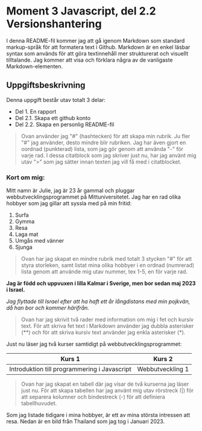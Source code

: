 # Moment 3 Javascript, del 2.2 Versionshantering

I denna README-fil kommer jag att gå igenom Markdown som standard markup-språk för att formatera text i Github. Markdown är en enkel läsbar syntax som används för att göra textinnehåll mer strukturerat och visuellt tilltalande. Jag kommer att visa och förklara några av de vanligaste Markdown-elementen. 

## Uppgiftsbeskrivning
Denna uppgift består utav totalt 3 delar:
- Del 1. En rapport
- Del 2.1. Skapa ett github konto
- Del 2.2. Skapa en personlig README-fil

> Ovan använder jag "#" (hashtecken) för att skapa min rubrik. Ju fler "#" jag använder, desto mindre blir rubriken. Jag har även gjort en oordnad (punkterad) lista, som jag gör genom att använda "-" för varje rad.
I dessa citatblock som jag skriver just nu, har jag använt mig utav ">" som jag sätter innan texten jag vill få med i citatblocket. 

### Kort om mig:
Mitt namn är Julie, jag är 23 år gammal och pluggar webbutvecklingsprogrammet på Mittuniversitetet. Jag har en rad olika hobbyer som jag gillar att syssla med på min fritid:
1. Surfa
2. Gymma
3. Resa
4. Laga mat
5. Umgås med vänner
6. Sjunga

> Ovan har jag skapat en mindre rubrik med totalt 3 stycken "#" för att styra storleken, samt listat mina olika hobbyer i en ordnad (numrerad) lista genom att använde mig utav nummer, tex 1-5, en för varje rad.

**Jag är född och uppvuxen i lilla Kalmar i Sverige, men bor sedan maj 2023 i Israel.**

*Jag flyttade till Israel efter att ha haft ett år långdistans med min pojkvän, då han bor och kommer härifrån.*

> Ovan har jag skrivit två rader med information om mig i fet och kursiv text. För att skriva fet text i Markdown använder jag dubbla asterisker (**) och för att skriva kursiv text använder jag enkla asterisker (*).

Just nu läser jag två kurser samtidigt på webbutvecklingsprogrammet:

| Kurs 1 | Kurs 2 |
| -------- | -------- |
| Introduktion till programmering i Javascript | Webbutveckling 1 |

> Ovan har jag skapat en tabell där jag visar de två kurserna jag läser just nu. För att skapa tabellen har jag använt mig utav rörstreck (|) för att separera kolumner och bindestreck (-) för att definiera tabellhuvudet. 

Som jag listade tidigare i mina hobbyer, är ett av mina största intressen att resa. Nedan är en bild från Thailand som jag tog i Januari 2023. 


